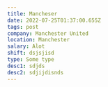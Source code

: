 ```yaml
---
title: Mancheser
date: 2022-07-25T01:37:00.655Z
tags: post
company: Manchester United
location: Manchester
salary: Alot
shift: dsjsjisd
type: Some type
desc1: sdjds
desc2: sdjijdisnds
---
```

